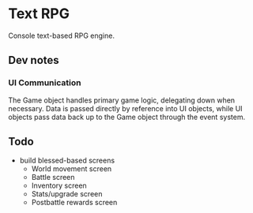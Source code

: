# Text RPG
Console text-based RPG engine.

## Dev notes

### UI Communication
The Game object handles primary game logic, delegating down when necessary. Data is passed directly by reference into UI objects, while UI objects pass data back up to the Game object through the event system.

## Todo
 - build blessed-based screens
     + World movement screen
     + Battle screen
     + Inventory screen
     + Stats/upgrade screen
     + Postbattle rewards screen